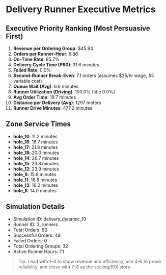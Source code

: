 # Delivery Runner Executive Metrics

## Executive Priority Ranking (Most Persuasive First)
1. **Revenue per Ordering Group**: $45.94
2. **Orders per Runner‑Hour**: 6.86
3. **On‑Time Rate**: 85.7%
4. **Delivery Cycle Time (P90)**: 31.6 minutes
5. **Failed Rate**: 0.0%
6. **Second‑Runner Break‑Even**: 7.1 orders (assumes $25/hr wage, $5 variable cost)
7. **Queue Wait (Avg)**: 6.6 minutes
8. **Runner Utilization (Driving)**: 100.0% (Idle 0.0%)
9. **Avg Order Time**: 19.7 minutes
10. **Distance per Delivery (Avg)**: 1297 meters
11. **Runner Drive Minutes**: 477.2 minutes

## Zone Service Times
- **hole_10**: 11.2 minutes
- **hole_16**: 16.7 minutes
- **hole_17**: 21.8 minutes
- **hole_18**: 20.0 minutes
- **hole_14**: 26.7 minutes
- **hole_15**: 23.3 minutes
- **hole_12**: 23.9 minutes
- **hole_9**: 15.6 minutes
- **hole_11**: 16.8 minutes
- **hole_13**: 16.2 minutes
- **hole_8**: 14.0 minutes


## Simulation Details
- Simulation ID: delivery_dynamic_10
- Runner ID: 3_runners
- Total Orders: 50
- Successful Orders: 49
- Failed Orders: 0
- Total Ordering Groups: 32
- Active Runner Hours: 7.1

> Tip: Lead with 1–3 to show revenue and efficiency, use 4–6 to prove reliability, and close with 7–8 as the scaling/ROI story.
